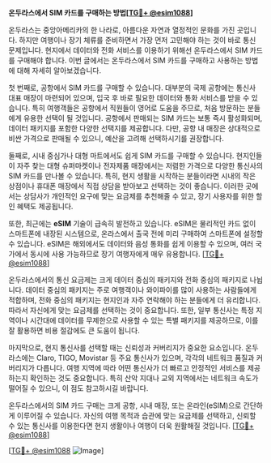 **온두라스에서 SIM 카드를 구매하는 방법[[TG💪+ @esim1088](https://t.me/s/esim1088)]**

온두라스는 중앙아메리카의 한 나라로, 아름다운 자연과 열정적인 문화를 가진 곳입니다. 하지만 여행이나 장기 체류를 준비하면서 가장 먼저 고민해야 하는 것이 바로 통신 문제입니다. 현지에서 데이터와 전화 서비스를 이용하기 위해선 온두라스에서 SIM 카드를 구매해야 합니다. 이번 글에서는 온두라스에서 SIM 카드를 구매하고 사용하는 방법에 대해 자세히 알아보겠습니다.

첫 번째로, 공항에서 SIM 카드를 구매할 수 있습니다. 대부분의 국제 공항에는 통신사 대표 매장이 마련되어 있으며, 입국 후 바로 필요한 데이터와 통화 서비스를 받을 수 있습니다. 특히 여행객들은 공항에서 직원들이 영어로 도움을 주므로, 처음 방문하는 분들에게 유용한 선택이 될 것입니다. 공항에서 판매되는 SIM 카드는 보통 즉시 활성화되며, 데이터 패키지를 포함한 다양한 선택지를 제공합니다. 다만, 공항 내 매장은 상대적으로 비싼 가격으로 판매될 수 있으니, 예산을 고려해 선택하시기를 권장합니다.

둘째로, 시내 중심가나 대형 마트에서도 쉽게 SIM 카드를 구매할 수 있습니다. 현지인들이 자주 찾는 대형 슈퍼마켓이나 전자제품 매장에서는 저렴한 가격으로 다양한 통신사의 SIM 카드를 만나볼 수 있습니다. 특히, 현지 생활을 시작하는 분들이라면 시내의 작은 상점이나 휴대폰 매장에서 직접 상담을 받아보고 선택하는 것이 좋습니다. 이러한 곳에서는 상담사가 개인적인 요구에 맞는 요금제를 추천해줄 수 있고, 장기 사용자를 위한 할인 혜택도 제공됩니다.

또한, 최근에는 **eSIM** 기술이 급속히 발전하고 있습니다. eSIM은 물리적인 카드 없이 스마트폰에 내장된 시스템으로, 온라스에서 출국 전에 미리 구매하여 스마트폰에 설정할 수 있습니다. eSIM은 해외에서도 데이터와 음성 통화를 쉽게 이용할 수 있으며, 여러 국가에서 동시에 사용 가능하므로 장기 여행자에게 매우 유용합니다. [[TG💪+ @esim1088](https://t.me/s/esim1088)]

온두라스에서의 통신 요금제는 크게 데이터 중심의 패키지와 전화 중심의 패키지로 나뉩니다. 데이터 중심의 패키지는 주로 여행객이나 와이파이를 많이 사용하는 사람들에게 적합하며, 전화 중심의 패키지는 현지인과 자주 연락해야 하는 분들에게 더 유리합니다. 따라서 자신에게 맞는 요금제를 선택하는 것이 중요합니다. 또한, 일부 통신사는 특정 지역이나 시간대에 데이터를 무제한으로 사용할 수 있는 특별 패키지를 제공하므로, 이를 잘 활용하면 비용 절감에도 큰 도움이 됩니다.

마지막으로, 현지 통신사를 선택할 때는 신뢰성과 커버리지가 중요한 요소입니다. 온두라스에는 Claro, TIGO, Movistar 등 주요 통신사가 있으며, 각각의 네트워크 품질과 커버리지가 다릅니다. 여행 지역에 따라 어떤 통신사가 더 빠르고 안정적인 서비스를 제공하는지 확인하는 것도 중요합니다. 특히 산악 지대나 교외 지역에서는 네트워크 속도가 떨어질 수 있으니, 이 점도 참고하시길 바랍니다.

온두라스에서의 SIM 카드 구매는 크게 공항, 시내 매장, 또는 온라인(eSIM)으로 간단하게 이루어질 수 있습니다. 자신의 여행 목적과 습관에 맞는 요금제를 선택하고, 신뢰할 수 있는 통신사를 이용한다면 현지 생활이나 여행이 더욱 원활해질 것입니다. [[TG💪+ @esim1088](https://t.me/s/esim1088)]

[[TG💪+ @esim1088](https://t.me/s/esim1088) ![Image](https://i.postimg.cc/Y0z9fWf4/image.png)]